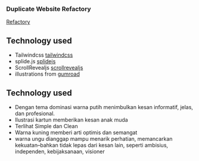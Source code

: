 ### Duplicate Website Refactory

[Refactory](https://refactory.id/)

## Technology used

* Tailwindcss [tailwindcss](https://tailwindcss.com/)
* splide.js [splidejs](https://splidejs.com/)
* ScrollRevealjs [scrollrevealjs](https://scrollrevealjs.org/)
* illustrations from [gumroad](https://gumroad.com/)

## Technology used

* Dengan tema dominasi warna putih menimbulkan kesan informatif, jelas, dan profesional.
* Ilustrasi kartun memberikan kesan anak muda 
* Terlihat Simple dan Clean 
* Warna kuning memberi arti optimis dan semangat
* warna ungu dianggap mampu menarik perhatian, memancarkan kekuatan–bahkan tidak lepas dari kesan lain, seperti ambisius, independen, kebijaksanaan, visioner